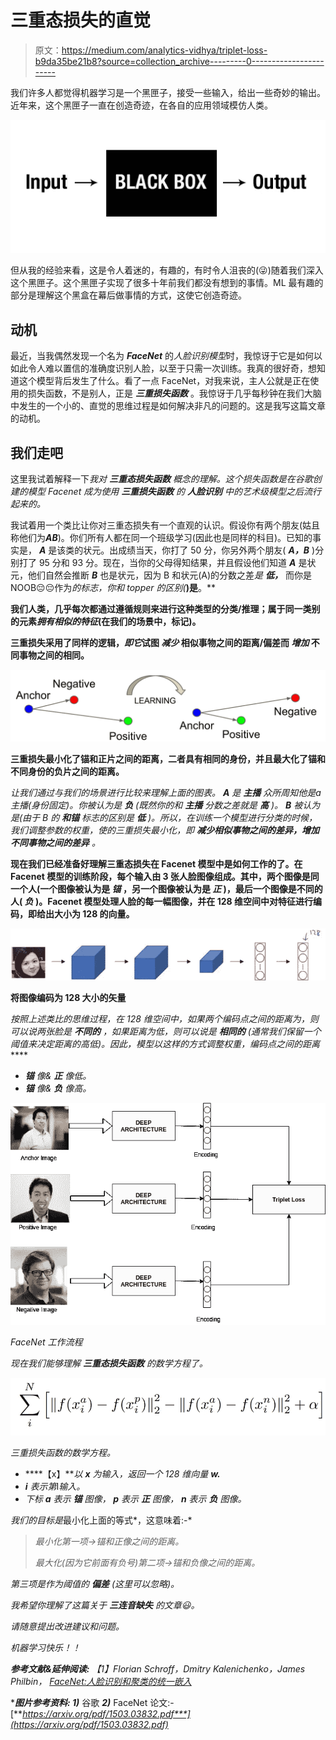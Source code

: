 # 三重态损失的直觉

> 原文：<https://medium.com/analytics-vidhya/triplet-loss-b9da35be21b8?source=collection_archive---------0----------------------->

我们许多人都觉得机器学习是一个黑匣子，接受一些输入，给出一些奇妙的输出。近年来，这个黑匣子一直在创造奇迹，在各自的应用领域模仿人类。

![](img/f08592a98c4f39bc69c14239bb9af81c.png)

但从我的经验来看，这是令人着迷的，有趣的，有时令人沮丧的(😜)随着我们深入这个黑匣子。这个黑匣子实现了很多十年前我们都没有想到的事情。ML 最有趣的部分是理解这个黑盒在幕后做事情的方式，这使它创造奇迹。

## 动机

最近，当我偶然发现一个名为 ***FaceNet*** 的*人脸识别模型*时，我惊讶于它是如何以如此令人难以置信的准确度识别人脸，以至于只需一次训练。我真的很好奇，想知道这个模型背后发生了什么。看了一点 FaceNet，对我来说，主人公就是正在使用的损失函数，不是别人，正是 ***三重损失函数*** 。我惊讶于几乎每秒钟在我们大脑中发生的一个小的、直觉的思维过程是如何解决非凡的问题的。这是我写这篇文章的动机。

## 我们走吧

这里我试着解释一下*我对 ***三重态损失函数*** 概念的理解。这个损失函数是在谷歌创建的模型 Facenet 成为使用 ***三重损失函数*** 的 ***人脸识别*** 中的艺术级模型之后流行起来的。*

我试着用一个类比让你对三重态损失有一个直观的认识。假设你有两个朋友(姑且称他们为***A******B***)。你们所有人都在同一个班级学习(因此也是同样的科目)。已知的事实是， ***A*** 是该类的状元。出成绩当天，你打了 50 分，你另外两个朋友( ***A，B*** )分别打了 95 分和 93 分。现在，当你的父母得知结果，并且假设他们知道 ***A*** 是状元，他们自然会推断 ***B*** 也是状元，因为 B 和状元(A)的分数之差*是* ***低，*** 而你是 NOOB😔😔作为*的标志，你和 topper 的区别(***)是**。**

**我们人类，几乎每次都通过遵循规则来进行这种类型的分类/推理；属于同一类别的元素*拥有相似的特征*(在我们的场景中，标记)。**

**三重损失采用了同样的逻辑，*即它*试图 ***减少*** 相似事物之间的距离/偏差而 ***增加*** 不同事物之间的相同。**

**![](img/5a7275b0794b65a566d4d642afa93975.png)**

**三重损失最小化了锚和正片之间的距离，二者具有相同的身份，并且最大化了锚和不同身份的负片之间的距离。**

**让我们通过与我们的场景进行比较来理解上面的图表。 ***A*** 是 ***主播*** 众所周知他是a *主播*(身份固定)。你被认为是 ***负*** (既然你的和 ***主播*** 分数之差就是 ***高*** )。 ***B*** 被认为是*(由于 B 的 ***和锚*** 标志的区别是 ***低*** )。所以，在训练一个模型进行分类的时候，我们调整参数的权重，使*的三重损失最小化，*即 ***减少相似事物之间的差异，增加不同事物之间的差异*** 。***

**现在我们已经准备好理解三重态损失在 Facenet 模型中是如何工作的了。在 Facenet 模型的训练阶段，每个输入由 3 张人脸图像组成。其中，两个图像是同一个人(一个图像被认为是 ***锚*** ，另一个图像被认为是 ***正*** )，最后一个图像是不同的人( ***负*** )。Facenet 模型处理人脸的每一幅图像，并在 128 维空间中对特征进行编码，即给出大小为 128 的向量。**

**![](img/22b7203b31faed16b8d880e964be00b3.png)**

**将图像编码为 128 大小的矢量**

**按照上述类比的思维过程，在 128 维空间中，如果两个编码点之间的距离为*，则可以说两张脸是 ***不同的*** ，如果距离为**低，则可以说是 ***相同的*** (通常我们保留一个阈值来决定距离的高低)。因此，模型以这样的方式调整权重，编码点之间的距离*****

*   ****锚*** 像& ***正*** 像低。*
*   ****锚*** 像& ***负*** 像高。*

*![](img/d167990d60c381454a7b4b8d440f698f.png)*

*FaceNet 工作流程*

*现在我们能够理解 ***三重态损失函数*** 的数学方程了。*

*![](img/52d825d7215ea8c8a893f41803be5f92.png)*

*三重损失函数的数学方程。*

*   ****【x】***以 ***x*** 为输入，返回一个 128 维向量 ***w.****
*   ****i*** 表示第*I*输入。*
*   *下标 ***a*** 表示 ***锚*** 图像， ***p*** 表示 ***正*** 图像， ***n*** 表示 ***负*** 图像。*

*我们的目标是*最小化上面的等式*，这意味着:-*

> *最小化第一项→锚和正像之间的距离。*
> 
> *最大化(因为它前面有负号)第二项→锚和负像之间的距离。*

*第三项是作为阈值的 ***偏差*** (这里可以忽略)。*

*我希望你理解了这篇关于 ***三连音缺失*** 的文章😃。*

*请随意提出改进建议和问题。*

*机器学习快乐！！*

****参考文献&延伸阅读:*** 【1】Florian Schroff，Dmitry Kalenichenko，James Philbin， [FaceNet:人脸识别和聚类的统一嵌入](https://arxiv.org/pdf/1503.03832.pdf)*

****图片参考资料:
1)*** 谷歌
***2)*** FaceNet 论文:-[***https://arxiv.org/pdf/1503.03832.pdf***](https://arxiv.org/pdf/1503.03832.pdf)*